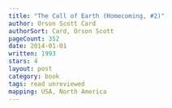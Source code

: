 ```yaml
---
title: "The Call of Earth (Homecoming, #2)"
author: Orson Scott Card
authorSort: Card, Orson Scott
pageCount: 352
date: 2014-01-01
written: 1993
stars: 4
layout: post
category: book
tags: read unreviewed
mapping: USA, North America
---
```

